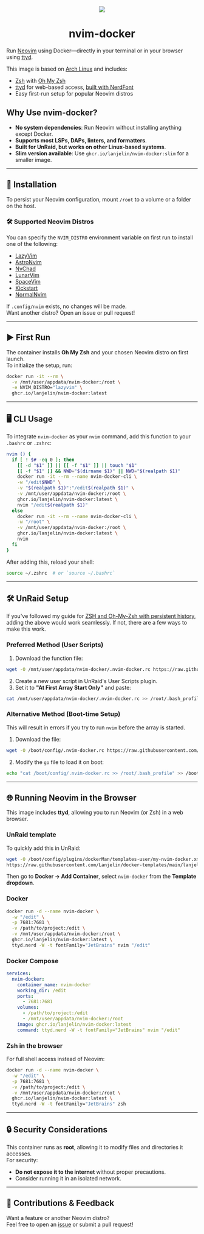 <div align="center">
    <img src="https://raw.githubusercontent.com/neovim/neovim.github.io/master/logos/neovim-logo-300x87.png">
</div>

<h1 align="center">nvim-docker</h1>

Run [Neovim](https://neovim.io/) using Docker—directly in your terminal or in your browser using [ttyd](https://github.com/tsl0922/ttyd).

This image is based on [Arch Linux](https://hub.docker.com/_/archlinux) and includes:
- [Zsh](https://www.zsh.org/) with [Oh My Zsh](https://ohmyz.sh/)
- [ttyd](https://github.com/tsl0922/ttyd) for web-based access, [built with NerdFont](https://github.com/lanjelin/nerd-ttyd)
- Easy first-run setup for popular Neovim distros

## Why Use nvim-docker?
- **No system dependencies**: Run Neovim without installing anything except Docker.
- **Supports most LSPs, DAPs, linters, and formatters**.
- **Built for UnRaid, but works on other Linux-based systems**.
- **Slim version available**: Use `ghcr.io/lanjelin/nvim-docker:slim` for a smaller image.

---

## 🚀 Installation

To persist your Neovim configuration, mount `/root` to a volume or a folder on the host.

### 🛠 Supported Neovim Distros

You can specify the `NVIM_DISTRO` environment variable on first run to install one of the following:
- [LazyVim](https://www.lazyvim.org/)
- [AstroNvim](https://astronvim.com/)
- [NvChad](https://nvchad.com/)
- [LunarVim](https://www.lunarvim.org/)
- [SpaceVim](https://spacevim.org/)
- [Kickstart](https://github.com/nvim-lua/kickstart.nvim)
- [NormalNvim](https://normalnvim.github.io/)

If `.config/nvim` exists, no changes will be made.  
Want another distro? Open an issue or pull request!

---

## ▶️ First Run

The container installs **Oh My Zsh** and your chosen Neovim distro on first launch.  
To initialize the setup, run:

```bash
docker run -it --rm \
  -v /mnt/user/appdata/nvim-docker:/root \
  -e NVIM_DISTRO="lazyvim" \
  ghcr.io/lanjelin/nvim-docker:latest
```

---

## 🖥 CLI Usage

To integrate `nvim-docker` as your `nvim` command, add this function to your `.bashrc` or `.zshrc`:

```bash
nvim () {
  if [ ! $# -eq 0 ]; then
    [[ -d "$1" ]] || [[ -f "$1" ]] || touch "$1"
    [[ -f "$1" ]] && NWD="$(dirname $1)" || NWD="$(realpath $1)"
    docker run -it --rm --name nvim-docker-cli \
    -w "/edit$NWD" \
    -v "$(realpath $1)":"/edit$(realpath $1)" \
    -v /mnt/user/appdata/nvim-docker:/root \
    ghcr.io/lanjelin/nvim-docker:latest \
    nvim "/edit$(realpath $1)"
  else
    docker run -it --rm --name nvim-docker-cli \
    -w "/root" \
    -v /mnt/user/appdata/nvim-docker:/root \
    ghcr.io/lanjelin/nvim-docker:latest \
    nvim
  fi
}
```
After adding this, reload your shell:
```bash
source ~/.zshrc  # or `source ~/.bashrc`
```

---

## 🛠 UnRaid Setup

If you've followed my guide for [ZSH and Oh-My-Zsh with persistent history](https://github.com/Lanjelin/unraid/tree/main/zsh-omz-persistent#zsh-and-oh-my-zsh-with-persistent-history), adding the above would work seamlessly. If not, there are a few ways to make this work.

### Preferred Method (User Scripts)

1. Download the function file:
```bash
wget -O /mnt/user/appdata/nvim-docker/.nvim-docker.rc https://raw.githubusercontent.com/Lanjelin/nvim-docker/main/.nvim-docker.rc
```
2. Create a new user script in UnRaid's User Scripts plugin.
3. Set it to **"At First Array Start Only"** and paste:
```bash
cat /mnt/user/appdata/nvim-docker/.nvim-docker.rc >> /root/.bash_profile
```

### Alternative Method (Boot-time Setup)

This will result in errors if you try to run `nvim` before the array is started.

1. Download the file:
```bash
wget -O /boot/config/.nvim-docker.rc https://raw.githubusercontent.com/Lanjelin/nvim-docker/main/.nvim-docker.rc
```
2. Modify the `go` file to load it on boot:
```bash
echo "cat /boot/config/.nvim-docker.rc >> /root/.bash_profile" >> /boot/config/go
```

---

## 🌐 Running Neovim in the Browser

This image includes **ttyd**, allowing you to run Neovim (or Zsh) in a web browser.

### UnRaid template

To quickly add this in UnRaid:
```bash
wget -O /boot/config/plugins/dockerMan/templates-user/my-nvim-docker.xml \
https://raw.githubusercontent.com/Lanjelin/docker-templates/main/lanjelin/nvim-docker.xml
```
Then go to **Docker → Add Container**, select `nvim-docker` from the **Template dropdown**.

### Docker
```bash
docker run -d --name nvim-docker \
  -w "/edit" \
  -p 7681:7681 \
  -v /path/to/project:/edit \
  -v /mnt/user/appdata/nvim-docker:/root \
  ghcr.io/lanjelin/nvim-docker:latest \
  ttyd.nerd -W -t fontFamily="JetBrains" nvim "/edit"
```
### Docker Compose
```yaml
services:
  nvim-docker:
    container_name: nvim-docker
    working_dir: /edit
    ports:
      - 7681:7681
    volumes:
      - /path/to/project:/edit
      - /mnt/user/appdata/nvim-docker:/root
    image: ghcr.io/lanjelin/nvim-docker:latest
    command: ttyd.nerd -W -t fontFamily="JetBrains" nvim "/edit"
```

### Zsh in the browser
For full shell access instead of Neovim:
```bash
docker run -d --name nvim-docker \
  -w "/edit" \
  -p 7681:7681 \
  -v /path/to/project:/edit \
  -v /mnt/user/appdata/nvim-docker:/root \
  ghcr.io/lanjelin/nvim-docker:latest \
  ttyd.nerd -W -t fontFamily="JetBrains" zsh
```

---

## 🔒 Security Considerations

This container runs as **root**, allowing it to modify files and directories it accesses.  
For security:
- **Do not expose it to the internet** without proper precautions.
- Consider running it in an isolated network.

---

## 📢 Contributions & Feedback

Want a feature or another Neovim distro?  
Feel free to open an [issue](https://github.com/Lanjelin/nvim-docker/issues) or submit a pull request!
